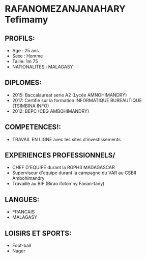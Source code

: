 # RAFANOMEZANJANAHARY Tefimamy

## PROFILS:
* Age : 25 ans
* Sexe : Homme
* Taille: 1m 75
* NATIONALITES : MALAGASY

## DIPLOMES:
* 2015: Baccalaureat serie A2 (Lycée AMNOHIMANDRY)
* 2017: Certifié sur la formation INFORMATIQUE BUREAUTIQUE (TSIMBINA INFO)
* 2012: BEPC (CEG AMBOHIMANDRY)

## COMPETENCES!:
* TRAVAIL EN LIGNE avec les sites d'investissements

## EXPERIENCES PROFESSIONNELS/
* CHEF D'EQUIPE durant la RGPH3 MADAGASCAR
* Superviseur d'equipe durant la campagne du VAR au CSBII Ambohimandry
* Travaillé au BIF (Birao ifoton'ny Fanan-tany)

## LANGUES:
* FRANCAIS
* MALAGASY

## LOISIRS ET SPORTS:
* Foot-ball
* Nager